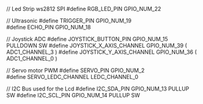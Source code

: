 // Led Strip ws2812 SPI
#define RGB_LED_PIN             GPIO_NUM_22     

// Ultrasonic 
#define TRIGGER_PIN             GPIO_NUM_19           
#define ECHO_PIN                GPIO_NUM_18     

// Joystick ADC
#define JOYSTICK_BUTTON_PIN     GPIO_NUM_15                     PULLDOWN SW
#define JOYSTICK_X_AXIS_CHANNEL GPIO_NUM_39 ( ADC1_CHANNEL_3 )
#define JOYSTICK_Y_AXIS_CHANNEL GPIO_NUM_36 ( ADC1_CHANNEL_0 )

// Servo motor PWM
#define SERVO_PIN               GPIO_NUM_2      
#define SERVO_LEDC_CHANNEL      LEDC_CHANNEL_0

// I2C Bus used for the Lcd
#define I2C_SDA_PIN             GPIO_NUM_13                     PULLUP SW
#define I2C_SCL_PIN             GPIO_NUM_14                     PULLUP SW
